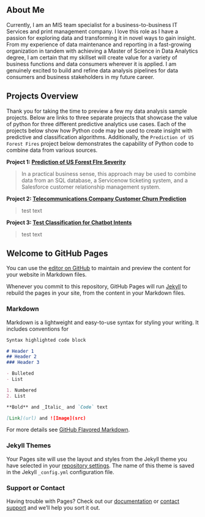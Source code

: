 

## About Me

Currently, I am an MIS team specialist for a business-to-business IT Services and print management company. I love this role as I have a passion for exploring data and transforming it in novel ways to gain insight. From my experience of data maintenance and reporting in a fast-growing organization in tandem with achieving a Master of Science in Data Analytics degree, I am certain that my skillset will create value for a variety of business functions and data consumers wherever it is applied. I am genuinely excited to build and refine data analysis pipelines for data consumers and business stakeholders in my future career.

## Projects Overview

Thank you for taking the time to preview a few my data analysis sample projects. Below are links to three separate projects that showcase the value of python for three different predictive analytics use cases. Each of the projects below show how Python code may be used to create insight with predictive and classification algorithms. Additionally, the `Prediction of US Forest Fires` project below demonstrates the capability of Python code to combine data from various sources. 

**Project 1: [Prediction of US Forest FIre Severity](forest_fire_project/overview.md)**
>In a practical business sense, this approach may be used to combine data from an SQL database, a Servicenow ticketing system, and a Salesforce customer relationship management system.

**Project 2: [Telecommunications Company Customer Churn Prediction](customer_churn_projecr/overview.md)**
>test text

**Project 3: [Test Classification for Chatbot Intents](intent_text_classification/overview.md)**
>test text

## Welcome to GitHub Pages

You can use the [editor on GitHub](https://github.com/Jeff-VA/Sample-Projects/edit/gh-pages/index.md) to maintain and preview the content for your website in Markdown files.

Whenever you commit to this repository, GitHub Pages will run [Jekyll](https://jekyllrb.com/) to rebuild the pages in your site, from the content in your Markdown files.

### Markdown

Markdown is a lightweight and easy-to-use syntax for styling your writing. It includes conventions for

```markdown
Syntax highlighted code block

# Header 1
## Header 2
### Header 3

- Bulleted
- List

1. Numbered
2. List

**Bold** and _Italic_ and `Code` text

[Link](url) and ![Image](src)
```

For more details see [GitHub Flavored Markdown](https://guides.github.com/features/mastering-markdown/).

### Jekyll Themes

Your Pages site will use the layout and styles from the Jekyll theme you have selected in your [repository settings](https://github.com/Jeff-VA/Sample-Projects/settings). The name of this theme is saved in the Jekyll `_config.yml` configuration file.

### Support or Contact

Having trouble with Pages? Check out our [documentation](https://docs.github.com/categories/github-pages-basics/) or [contact support](https://github.com/contact) and we’ll help you sort it out.
